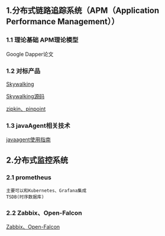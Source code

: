 ## 1.分布式链路追踪系统（APM（Application Performance Management））
### 1.1 理论基础 APM理论模型
Google Dapper论文
### 1.2 对标产品
[Skywalking](https://mp.weixin.qq.com/s/A9gmNsmuSdrMw8GqgbKa3A)

[Skywalking源码](https://zhuanlan.zhihu.com/p/110933177)

[zipkin、pinpoint](https://www.jianshu.com/p/4fa81b661f55)

### 1.3 javaAgent相关技术
[javaagent使用指南](https://www.cnblogs.com/rickiyang/p/11368932.html)

## 2.分布式监控系统
### 2.1 prometheus
```
主要可以和Kubernetes、Grafana集成
TSDB(时序数据库)
```
### 2.2 Zabbix、Open-Falcon
[Zabbix、Open-Falcon](https://www.sohu.com/a/342733264_198222)
